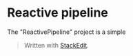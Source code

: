 # Reactive pipeline

The "ReactivePipeline" project is a simple 


> Written with [StackEdit](https://stackedit.io/).
<!--stackedit_data:
eyJoaXN0b3J5IjpbNzI4Nzk1OTRdfQ==
-->